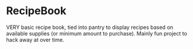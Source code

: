 RecipeBook
==========
VERY basic recipe book, tied into pantry to display recipes based on available supplies (or minimum amount to purchase). Mainly fun project to hack away at over time.